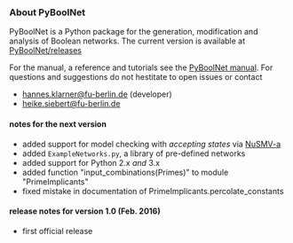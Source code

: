 

### About PyBoolNet
PyBoolNet is a Python package for the generation, modification and analysis of Boolean networks.
The current version is available at [PyBoolNet/releases](http://github.com/hklarner/PyBoolNet/releases)

For the manual, a reference and tutorials see the [PyBoolNet manual](http://github.com/hklarner/PyBoolNet/releases).
For questions and suggestions do not hestitate to open issues or contact

 * hannes.klarner@fu-berlin.de (developer)
 * heike.siebert@fu-berlin.de

#### notes for the next version
- added support for model checking with _accepting states_ via [NuSMV-a](https://github.com/hklarner/NuSMV-a)
- added `ExampleNetworks.py`, a library of pre-defined networks
- added support for Python 2.x _and_ 3.x
- added function "input_combinations(Primes)" to module "PrimeImplicants"
- fixed mistake in documentation of PrimeImplicants.percolate_constants

#### release notes for version 1.0 (Feb. 2016)
- first official release
